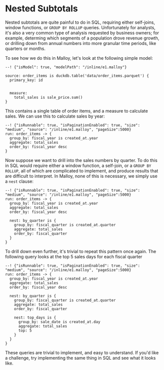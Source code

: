 # Nested Subtotals

Nested subtotals are quite painful to do in SQL, requiring either self-joins, window functions, or `GROUP BY ROLLUP` queries. Unfortunately for analysts, it's also a very common type of analysis requested by business owners; for example, determing which segments of a population drove revenue growth, or drilling down from annual numbers into more granular time periods, like quarters or months.

To see how we do this in Malloy, let's look at the following simple model:

```malloy
--! {"isModel": true, "modelPath": "/inline/e1.malloy"}

source: order_items is duckdb.table('data/order_items.parquet') {
  primary_key: id


  measure:
    total_sales is sale_price.sum()
}
```

This contains a single table of order items, and a measure to calculate sales. We can use this to calculate sales by year:

```malloy
--! {"isRunnable": true, "isPaginationEnabled": true, "size": "medium", "source": "/inline/e1.malloy", "pageSize":5000}
run: order_items -> {
  group_by: fiscal_year is created_at.year
  aggregate: total_sales
  order_by: fiscal_year desc
}
```

Now suppose we want to drill into the sales numbers by quarter. To do this in SQL would require either a window function, a self-join, or a `GROUP BY ROLLUP`, all of which are complicated to implement, and produce results that are difficult to interpret. In Malloy, none of this is necessary, we simply use a `nest` clause:

```malloy
--! {"isRunnable": true, "isPaginationEnabled": true, "size": "medium", "source": "/inline/e1.malloy", "pageSize":5000}
run: order_items -> {
  group_by: fiscal_year is created_at.year
  aggregate: total_sales
  order_by: fiscal_year desc

  nest: by_quarter is {
    group_by: fiscal_quarter is created_at.quarter
    aggregate: total_sales
    order_by: fiscal_quarter 
  }
}
```

To drill down even further, it's trivial to repeat this pattern once again. The following query looks at the top 5 sales days for each fiscal quarter

```malloy
--! {"isRunnable": true, "isPaginationEnabled": true, "size": "medium", "source": "/inline/e1.malloy", "pageSize":5000}
run: order_items -> {
  group_by: fiscal_year is created_at.year
  aggregate: total_sales
  order_by: fiscal_year desc

  nest: by_quarter is {
    group_by: fiscal_quarter is created_at.quarter
    aggregate: total_sales
    order_by: fiscal_quarter 

    nest: top_days is {
      group_by: sale_date is created_at.day
      aggregate: total_sales
      top: 5
    }
  }
}
```

These queries are trivial to implement, and easy to understand. If you'd like a challenge, try implementing the same thing in SQL and see what it looks like.
